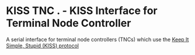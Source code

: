 # KISS TNC . - KISS Interface for Terminal Node Controller

A serial interface for terminal node controllers (TNCs) which use the
[Keep It Simple, Stupid (KISS) protocol](https://en.wikipedia.org/wiki/KISS_(TNC))
